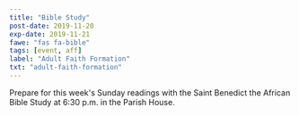 ```yaml
---
title: "Bible Study"
post-date: 2019-11-20
exp-date: 2019-11-21
fawe: "fas fa-bible"
tags: [event, aff]
label: "Adult Faith Formation"
txt: "adult-faith-formation"
---
```

Prepare for this week's Sunday readings with the Saint Benedict the African Bible Study at 6:30 p.m. in the Parish House.
